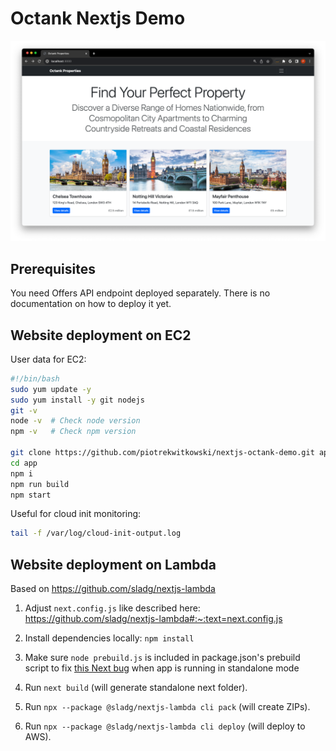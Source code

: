 # Octank Nextjs Demo
![](./website.png)

## Prerequisites
You need Offers API endpoint deployed separately. There is no documentation on how to deploy it yet.

## Website deployment on EC2
User data for EC2:
```bash
#!/bin/bash
sudo yum update -y
sudo yum install -y git nodejs
git -v
node -v  # Check node version
npm -v   # Check npm version

git clone https://github.com/piotrekwitkowski/nextjs-octank-demo.git app
cd app
npm i
npm run build
npm start
```

Useful for cloud init monitoring: 
```bash
tail -f /var/log/cloud-init-output.log
```


## Website deployment on Lambda
Based on https://github.com/sladg/nextjs-lambda
1. Adjust `next.config.js` like described here: https://github.com/sladg/nextjs-lambda#:~:text=next.config.js

1. Install dependencies locally: `npm install`

1. Make sure `node prebuild.js` is included in package.json's prebuild script to fix [this Next bug](https://github.com/vercel/next.js/issues/49169) when app is running in standalone mode 
 
1. Run `next build` (will generate standalone next folder).
1. Run `npx --package @sladg/nextjs-lambda cli pack` (will create ZIPs).
1. Run `npx --package @sladg/nextjs-lambda cli deploy` (will deploy to AWS).
